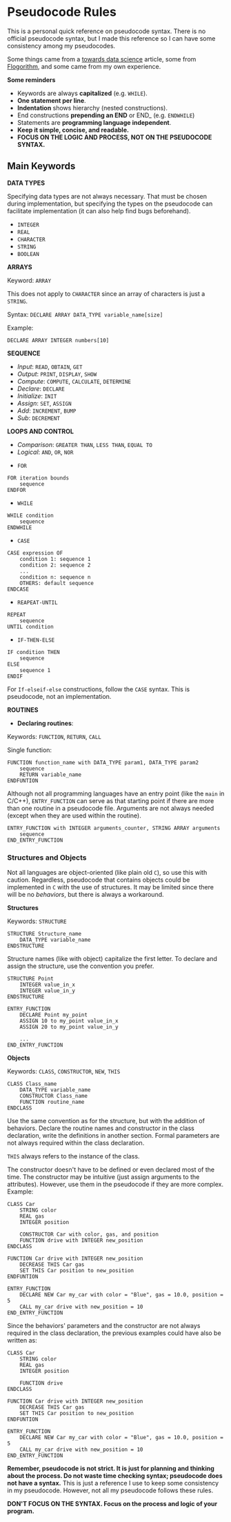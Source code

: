 # Pseudocode Rules

This is a personal quick reference on pseudocode syntax. There is no official pseudocode syntax, but I made this reference so I can have some consistency among my pseudocodes.

Some things came from a [towards data science](https://towardsdatascience.com/pseudocode-101-an-introduction-to-writing-good-pseudocode-1331cb855be7) article, some from [Flogorithm](http://flowgorithm.org/), and some came from my own experience.

**Some reminders**
* Keywords are always **capitalized** (e.g. `WHILE`).
* **One statement per line**.
* **Indentation** shows hierarchy (nested constructions).
* End constructions **prepending an END** or END_ (e.g. `ENDWHILE`)
* Statements are **programming language independent**.
* **Keep it simple, concise, and readable.**
* **FOCUS ON THE LOGIC AND PROCESS, NOT ON THE PSEUDOCODE SYNTAX.**

## Main Keywords
**DATA TYPES**

Specifying data types are not always necessary. That must be chosen during implementation, but specifying the types on the pseudocode can facilitate implementation (it can also help find bugs beforehand).
- `INTEGER`
- `REAL`
- `CHARACTER`
- `STRING`
- `BOOLEAN`

**ARRAYS**

Keyword: `ARRAY`

This does not apply to `CHARACTER` since an array of characters is just a `STRING`.

Syntax: `DECLARE ARRAY DATA_TYPE variable_name[size]`

Example:
```
DECLARE ARRAY INTEGER numbers[10]
```

**SEQUENCE**
* _Input_: `READ`, `OBTAIN`, `GET`
* _Output_: `PRINT`, `DISPLAY`, `SHOW`
* _Compute_: `COMPUTE`, `CALCULATE`, `DETERMINE`
* _Declare_: `DECLARE`
* _Initialize_: `INIT`
* _Assign_: `SET`, `ASSIGN`
* _Add_: `INCREMENT`, `BUMP`
* _Sub_: `DECREMENT`

**LOOPS AND CONTROL**
* _Comparison_: `GREATER THAN`, `LESS THAN`, `EQUAL TO`
* _Logical_: `AND`, `OR`, `NOR`

- `FOR`
```
FOR iteration bounds
	sequence
ENDFOR
```
- `WHILE`
```
WHILE condition
	sequence
ENDWHILE
```
- `CASE`
```
CASE expression OF
	condition 1: sequence 1
	condition 2: sequence 2
	...
	condition n: sequence n
	OTHERS: default sequence
ENDCASE
```
- `REAPEAT-UNTIL`
```
REPEAT
	sequence
UNTIL condition
```
- `IF-THEN-ELSE`
```
IF condition THEN
	sequence
ELSE
	sequence 1
ENDIF
```
For `If-elseif-else` constructions, follow the `CASE` syntax. This is pseudocode, not an implementation.

**ROUTINES**
* **Declaring routines**:

Keywords: `FUNCTION`, `RETURN`, `CALL`

Single function:
```
FUNCTION function_name with DATA_TYPE param1, DATA_TYPE param2
	sequence
	RETURN variable_name
ENDFUNTION
```

Although not all programming languages have an entry point (like the `main` in C/C++), `ENTRY_FUNCTION` can serve as that starting point if there are more than one routine in a pseudocode file. Arguments are not always needed (except when they are used within the routine).
```
ENTRY_FUNCTION with INTEGER arguments_counter, STRING ARRAY arguments
	sequence
END_ENTRY_FUNCTION
```

### Structures and Objects
Not all languages are object-oriented (like plain old `C`), so use this with caution. Regardless, pseudocode that contains objects could be implemented in `C` with the use of structures. It may be limited since there will be no _behaviors_, but there is always a workaround.

**Structures**

Keywords: `STRUCTURE`
```
STRUCTURE Structure_name
	DATA_TYPE variable_name
ENDSTRUCTURE
```

Structure names (like with object) capitalize the first letter. To declare and assign the structure, use the convention you prefer.
```
STRUCTURE Point
	INTEGER value_in_x
	INTEGER value_in_y
ENDSTRUCTURE

ENTRY_FUNCTION
	DECLARE Point my_point
	ASSIGN 10 to my_point value_in_x
	ASSIGN 20 to my_point value_in_y

	...
END_ENTRY_FUNCTION
```

**Objects**

Keywords: `CLASS`, `CONSTRUCTOR`, `NEW`, `THIS`
```
CLASS Class_name
	DATA_TYPE variable_name
	CONSTRUCTOR Class_name
	FUNCTION routine_name
ENDCLASS
```

Use the same convention as for the structure, but with the addition of behaviors. Declare the routine names and constructor in the class declaration, write the definitions in another section. Formal parameters are not always required within the class declaration.

`THIS` always refers to the instance of the class.

The constructor doesn't have to be defined or even declared most of the time. The constructor may be intuitive (just assign arguments to the attributes). However, use them in the pseudocode if they are more complex. Example:
```
CLASS Car
	STRING color
	REAL gas
	INTEGER position

	CONSTRUCTOR Car with color, gas, and position
	FUNCTION drive with INTEGER new_position
ENDCLASS

FUNCTION Car drive with INTEGER new_position
	DECREASE THIS Car gas
	SET THIS Car position to new_position
ENDFUNTION

ENTRY_FUNCTION
	DECLARE NEW Car my_car with color = "Blue", gas = 10.0, position = 5
	CALL my_car drive with new_position = 10
END_ENTRY_FUNCTION
```

Since the behaviors' parameters and the constructor are not always required in the class declaration, the previous examples could have also be written as:
```
CLASS Car
	STRING color
	REAL gas
	INTEGER position

	FUNCTION drive
ENDCLASS

FUNCTION Car drive with INTEGER new_position
	DECREASE THIS Car gas
	SET THIS Car position to new_position
ENDFUNTION

ENTRY_FUNCTION
	DECLARE NEW Car my_car with color = "Blue", gas = 10.0, position = 5
	CALL my_car drive with new_position = 10
END_ENTRY_FUNCTION
```

**Remember, pseudocode is not strict. It is just for planning and thinking about the process. Do not waste time checking syntax; pseudocode does not have a syntax.** This is just a reference I use to keep some consistency in my pseudocode. However, not all my pseudocode follows these rules.

**DON'T FOCUS ON THE SYNTAX. Focus on the process and logic of your program.**

